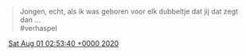 > Jongen, echt, als ik was geboren voor elk dubbeltje dat jij dat zegt dan \.\.\.  
> \#verhaspel

<img src="../../media/tweet.ico" width="12" /> [Sat Aug 01 02:53:40 +0000 2020](https://twitter.com/DromerDenker/status/1289393836045635585)